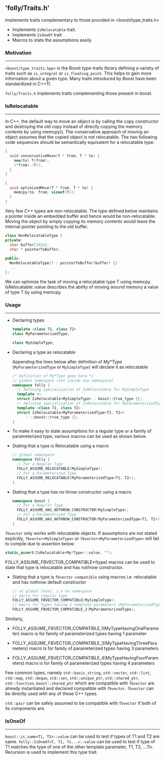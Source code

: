 'folly/Traits.h'
-----------------

Implements traits complementary to those provided in <boost/type_traits.h>

  * Implements `IsRelocatable` trait.
  * Implements `IsOneOf` trait
  * Macros to state the assumptions easily

### Motivation
***

`<boost/type_traits.hpp>` is the Boost type-traits library defining a 
variety of traits such as `is_integral` or `is_floating_point`. This helps 
to gain more information about a given type.
Many traits introduced by Boost have been standardized in C++11.

`folly/Traits.h` implements traits complementing those present in boost. 


### IsRelocatable
***

In C++, the default way to move an object is by 
calling the copy constructor and destroying the old copy 
instead of directly copying the memory contents by using memcpy(). 
The conservative approach of moving an object assumes that the copied 
object is not relocatable. 
The two following code sequences should be semantically equivalent for a
relocatable type:

```Cpp
{
  void conservativeMove(T * from, T * to) {
    new(to) T(from);
    (*from).~T();
  }
}

{
  void optimizedMove(T * from, T * to) {
    memcpy(to, from, sizeof(T));
  }
}
```

Very few C++ types are non-relocatable.
The type defined below maintains a pointer inside an embedded buffer and 
hence would be non-relocatable. Moving the object by simply copying its 
memory contents would leave the internal pointer pointing to the old buffer.

```Cpp
class NonRelocatableType {
private:
  char buffer[1024];
  char * pointerToBuffer;
  ...
public:
  NonRelocatableType() : pointerToBuffer(buffer) {}
  ...
};
```

We can optimize the task of moving a relocatable type T using memcpy. 
IsRelocatable<T>::value describes the ability of moving around memory 
a value of type T by using memcpy.

### Usage
***

  * Declaring types

    ```Cpp
    template <class T1, class T2>
    class MyParameterizedType;

    class MySimpleType;
    ```

  * Declaring a type as relocatable

    Appending the lines below after definition of My*Type 
    (`MyParameterizedType` or `MySimpleType`) will declare it as relocatable

    ```Cpp
    /* Definition of My*Type goes here */
    // global namespace (not inside any namespace)
    namespace folly {
      // defining specialization of IsRelocatable for MySimpleType
      template <>
      struct IsRelocatable<MySimpleType> : boost::true_type {};
      // defining specialization of IsRelocatable for MyParameterizedType
      template <class T1, class T2>
      struct IsRelocatable<MyParameterizedType<T1, T2>>
          : ::boost::true_type {};
    }
    ```

  * To make it easy to state assumptions for a regular type or a family of 
    parameterized type, various macros can be used as shown below.

  * Stating that a type is Relocatable using a macro

    ```Cpp
    // global namespace
    namespace folly {
      // For a Regular Type
      FOLLY_ASSUME_RELOCATABLE(MySimpleType);
      // For a Parameterized Type
      FOLLY_ASSUME_RELOCATABLE(MyParameterizedType<T1, T2>);
    }
    ```

  * Stating that a type has no throw constructor using a macro

    ```Cpp
    namespace boost {
      // For a Regular Type
      FOLLY_ASSUME_HAS_NOTHROW_CONSTRUCTOR(MySimpleType);
      // For a Parameterized Type
      FOLLY_ASSUME_HAS_NOTHROW_CONSTRUCTOR(MyParameterizedType<T1, T2>);
    }
    ```

`fbvector` only works with relocatable objects. If assumptions are not stated 
explicitly, `fbvector<MySimpleType>` or `fbvector<MyParameterizedType>` 
will fail to compile due to assertion below:

```Cpp
static_assert(IsRelocatable<My*Type>::value, "");
```

FOLLY_ASSUME_FBVECTOR_COMPATIBLE*(type) macros can be used to state that type 
is relocatable and has nothrow constructor.

  * Stating that a type is `fbvector-compatible` using macros
    i.e. relocatable and has nothrow default constructor

    ```Cpp
    // at global level, i.e no namespace
    // macro for regular type
    FOLLY_ASSUME_FBVECTOR_COMPATIBLE(MySimpleType);
    // macro for types having 2 template parameters (MyParameterizedType)
    FOLLY_ASSUME_FBVECTOR_COMPATIBLE_2(MyParameterizedType);
    ```

Similarly, 

  * FOLLY_ASSUME_FBVECTOR_COMPATIBLE_1(MyTypeHavingOneParameter) macro is 
    for family of parameterized types having 1 parameter

  * FOLLY_ASSUME_FBVECTOR_COMPATIBLE_3(MyTypeHavingThreeParameters) macro is 
    for family of parameterized types having 3 parameters

  * FOLLY_ASSUME_FBVECTOR_COMPATIBLE_4(MyTypeHavingFourParameters) macro is 
    for family of parameterized types having 4 parameters

Few common types, namely `std::basic_string`, `std::vector`, `std::list`,
`std::map`, `std::deque`, `std::set`, `std::unique_ptr`, `std::shared_ptr`,
`std::function`, `boost::shared_ptr` which are compatible with `fbvector` are
already instantiated and declared compatible with `fbvector`. `fbvector` can be
directly used with any of these C++ types.

`std::pair` can be safely assumed to be compatible with `fbvector` if both of
its components are.

### IsOneOf
***

`boost::is_same<T1, T2>::value` can be used to test if types of T1 and T2 are 
same. `folly::IsOneOf<T, T1, Ts...>::value` can be used to test if type of T1 
matches the type of one of the other template parameter, T1, T2, ...Tn.
Recursion is used to implement this type trait.
